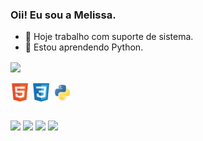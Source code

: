 ### Oii! Eu sou a Melissa. 

- 🔭 Hoje trabalho com suporte de sistema.
- 🌱 Estou aprendendo Python.

<div>
  <a href="https://github.com/mwlissabr">
    <img height=200 align="center" src="https://github-readme-stats.vercel.app/api?username=mwlissabr&theme=dracula" />
  </a>
<!--   <a href="https://github.com/mwlissabr">
    <img height=153 align="center" src="https://github-readme-stats.vercel.app/api/top-langs?username=mwlissabr&layout=donut&langs_count=8&card_width=320" />
  </a> -->
  
</div>
<div style="display: inline_block"><br>
  <img align="center" alt="Melissa-HTML" height="30" width="30" src="https://raw.githubusercontent.com/devicons/devicon/master/icons/html5/html5-original.svg">
  <img align="center" alt="Melissa-CSS" height="30" width="30" src="https://raw.githubusercontent.com/devicons/devicon/master/icons/css3/css3-original.svg">
  <img align="center" alt="Melissa-Python" height="30" width="30" src="https://raw.githubusercontent.com/devicons/devicon/master/icons/python/python-original.svg">
</div>

##

<div> 
  <a align="center" href="https://instagram.com/mwlissabr" target="_blank"><img src="https://img.shields.io/badge/-Instagram-%23E4405F?style=for-the-badge&logo=instagram&logoColor=white" target="_blank"></a>
  <a align="center" href="" target="_blank"><img src="https://img.shields.io/badge/Discord-7289DA?style=for-the-badge&logo=discord&logoColor=white" target="_blank"></a> 
  <a align="center" href = "mailto:mwlissabr@gmail.com"><img src="https://img.shields.io/badge/-Gmail-%23333?style=for-the-badge&logo=gmail&logoColor=white" target="_blank"></a>
  <a align="center" href="" target="_blank"><img src="https://img.shields.io/badge/-LinkedIn-%230077B5?style=for-the-badge&logo=linkedin&logoColor=white" target="_blank"></a> 
</div>

<a href>
